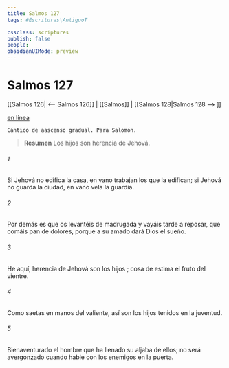 ```yaml
---
title: Salmos 127
tags: #Escrituras\AntiguoT

cssclass: scriptures
publish: false
people:
obsidianUIMode: preview
---
```


# Salmos 127
[[Salmos 126| <-- Salmos 126]] | [[Salmos]] | [[Salmos 128|Salmos 128 --> ]]

[en línea](https://churchofjesuschrist.org/study/scriptures/ot/ps/127?lang=spa)

```
Cántico de aascenso gradual. Para Salomón.
```

> __Resumen__
Los hijos son herencia de Jehová.

###### 1 
Si Jehová no edifica la casa,
en vano trabajan los que la edifican;
si Jehová no guarda la ciudad,
en vano vela la guardia.

###### 2 
Por demás es que os levantéis de madrugada
y vayáis tarde a reposar,
que comáis pan de dolores,
porque a su amado dará 
Dios
 el sueño.

###### 3 
He aquí, herencia de Jehová son los 
hijos
;
cosa de estima el fruto del vientre.

###### 4 
Como saetas en manos del valiente,
así son los hijos 
tenidos
 en la juventud.

###### 5 
Bienaventurado el hombre que ha llenado su aljaba de ellos;
no será avergonzado
cuando hable con los enemigos en la puerta.

